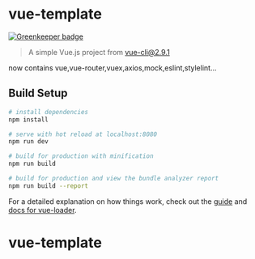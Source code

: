# vue-template

[![Greenkeeper badge](https://badges.greenkeeper.io/yinshuxun/vue-template.svg)](https://greenkeeper.io/)

> A simple Vue.js project from vue-cli@2.9.1

now contains vue,vue-router,vuex,axios,mock,eslint,stylelint...

## Build Setup

``` bash
# install dependencies
npm install

# serve with hot reload at localhost:8080
npm run dev

# build for production with minification
npm run build

# build for production and view the bundle analyzer report
npm run build --report
```

For a detailed explanation on how things work, check out the [guide](http://vuejs-templates.github.io/webpack/) and [docs for vue-loader](http://vuejs.github.io/vue-loader).
# vue-template
